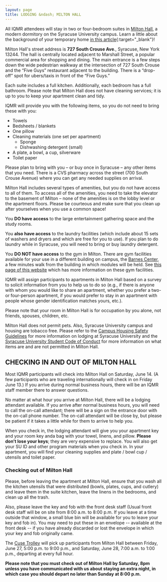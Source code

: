 ```yaml
---
layout: page
title: LODGING &ndash; MILTON HALL
---
```


All IQMR attendees will stay in two or four-bedroom suites in [Milton Hall](https://housingmealplans.syr.edu/residential-facilities/apartment-housing/milton-hall/), a modern dormitory on the Syracuse University campus. Learn a little about the background of your temporary home [in this article](https://news.syr.edu/blog/2025/06/02/the-milton-legacy-romance-success-and-giving-back/){:target="_blank"}!

Milton Hall's street address is **727 South Crouse Ave**., Syracuse, New York 13244. The hall is centrally located adjacent to Marshall Street, a popular commercial area for shopping and dining. The main entrance is a few steps down the wide pedestrian walkway at the intersection of 727 South Crouse and the “Five Guys” restaurant adjacent to the building. There is a “drop-off” spot for ubers/taxis in front of the “Five Guys.” 


<!--- Milton Hall amenities include a fitness center, laundry room, study areas, and entertainment areas. (You can also go to a local laundromat.) --->
Each suite includes a full kitchen. Additionally, each bedroom has a full bathroom. Please note that Milton Hall does not have cleaning services; it is up to you to keep your apartment clean and tidy.

IQMR will provide you with the following items, so you do not need to bring these with you:
- Towels
- Bedsheets / blankets
- One pillow
- Cleaning materials (one set per apartment)
    - Sponge
    - Dishwashing detergent (small)
- A plate, a bowl, a cup, silverware
- Toilet paper

Please plan to bring with you – or buy once in Syracuse – any other items that you need. There is a CVS pharmacy across the street (700 South Crouse Avenue) where you can get any needed supplies on arrival.

Milton Hall includes several types of amenities, but you do not have access to all of them. To access all of the amenities, you need to take the elevator to the basement of Milton – none of the amenities is on the lobby level or the apartment floors. Please be courteous and make sure that you clean up after yourselves when you use a common space!

You **DO have access** to the large entertainment gathering space and the study rooms.  

You **also have access** to the laundry facilities (which include about 15 sets of washers and dryers and which are free for you to use). If you plan to do laundry while in Syracuse, you will need to bring or buy laundry detergent.  

You **DO NOT have access** to the gym in Milton.  There are gym facilities available for your use in a different building on campus, the [Barnes Center](https://experience.syracuse.edu/bewell/), a few minutes walk from the building in which modules will be held. See [this page of this website](/participants/syracuse-university) which has more information on these gym facilities. 

IQMR will assign participants to apartments in Milton Hall based on a survey to solicit information from you to help us to do so (e.g., if there is anyone with whom you would like to share an apartment, whether you prefer a two- or four-person apartment, if you would prefer to stay in an apartment with people whose gender identification matches yours, etc.).

Please note that your room in Milton Hall is for occupation by you alone, not friends, spouses, children, etc.

Milton Hall does not permit pets. Also, Syracuse University campus and housing are tobacco free. Please refer to the [Campus Housing Safety Guidelines](https://dps.syr.edu/crime-prevention/safety-strategies/campus-housing-safety-guidelines/) for more information on lodging at Syracuse University and the [Syracuse University Student Code of Conduct](https://experience.syracuse.edu/community-standards/conduct-handbook/code-of-student-conduct/) for more information on what items are and are not permitted in Milton Hall.

CHECKING IN AND OUT OF MILTON HALL 
----------------------------------

Most IQMR participants will check into Milton Hall on Saturday, June 14. (A few participants who are traveling internationally will check in on Friday June 13.) If you arrive during normal business hours, there will be an IQMR staff member there to answer questions. 

No matter at what hour you arrive at Milton Hall, there will be a lodging attendant available. If you arrive after normal business hours, you will need to call the on-call attendant; there will be a sign on the entrance door with the on-call phone number. The on-call attendant will be close by, but please be patient if it takes a little while for them to arrive to help you.

When you check in, the lodging attendant will give you your apartment key and your room key anda bag with your towel, linens, and pillow.  **Please don’t lose your keys**; they are very expensive to replace. You will also get your SU ID and other program materials when you check in. In your apartment, you will find your cleaning supplies and plate / bowl cup / utensils and toilet paper.  

### Checking out of Milton Hall

Please, before leaving the apartment at Milton Hall, ensure that you wash all the kitchen utensils that were distributed (bowls, plates, cups, and cutlery) and leave them in the suite kitchen, leave the linens in the bedrooms, and clean up all the trash.

Also, please leave the key and fob with the front desk staff (Usual front desk staff will be on site from 8:00 a.m. to 8:00 p.m. If you leave at a time outside that window, a small blue bin will be available for you to leave your key and fob in). You may need to put these in an envelope -- available at the front desk -- if you have already discarded or lost the envelope in which your key and fob originally came.

The [Cuse Trolley](/participants/#cuse-trolley-tofrom-the-airport) will pick up participants from Milton Hall between Friday, June 27, 5:00 p.m. to 9:00 p.m., and Saturday, June 28, 7:00 a.m. to 1:00 p.m., departing at every full hour.

**Please note that you must check out of Milton Hall by Saturday, 8pm unless you have communicated with us about staying an extra night, in which case you should depart no later than Sunday at 8:00 p.m.**

